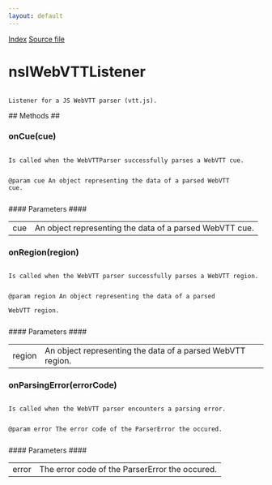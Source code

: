 ```yaml
---
layout: default
---
```

<div id='links'><a href="../index.html">Index</a>
<a href="http://dxr.mozilla.org/mozilla-central/source/dom/media/webvtt/nsIWebVTTListener.idl">Source file</a>
</div>

# nsIWebVTTListener #
<code>  
Listener for a JS WebVTT parser (vtt.js).  
  
</code>
## Methods ##

### onCue(cue) ###
<code>  
Is called when the WebVTTParser successfully parses a WebVTT cue.  
  
@param cue An object representing the data of a parsed WebVTT cue.  
  
</code>
#### Parameters ####

<table>

<tr>
<td>cue</td>
<td>An object representing the data of a parsed WebVTT cue.  
</td>
</tr>

</table>

### onRegion(region) ###
<code>  
Is called when the WebVTT parser successfully parses a WebVTT region.  
  
@param region An object representing the data of a parsed  
              WebVTT region.  
  
</code>
#### Parameters ####

<table>

<tr>
<td>region</td>
<td>An object representing the data of a parsed  
              WebVTT region.  
</td>
</tr>

</table>

### onParsingError(errorCode) ###
<code>  
Is called when the WebVTT parser encounters a parsing error.  
  
@param error The error code of the ParserError the occured.  
  
</code>
#### Parameters ####

<table>

<tr>
<td>error</td>
<td>The error code of the ParserError the occured.  
</td>
</tr>

</table>
